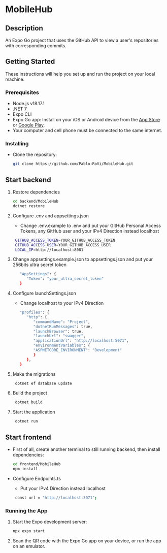 # MobileHub

## Description

An Expo Go project that uses the GitHub API to view a user's repositories with corresponding commits.

## Getting Started

These instructions will help you set up and run the project on your local machine.

### Prerequisites

- Node.js v18.17.1
- .NET 7
- Expo CLI
- Expo Go app: Install on your iOS or Android device from the [App Store](https://apps.apple.com/us/app/expo-go/id982107779) or [Google Play](https://play.google.com/store/apps/details?id=host.exp.exponent).
- Your computer and cell phone must be connected to the same internet.

### Installing

- Clone the repository:
   ```bash
   git clone https://github.com/Pablo-RoVi/MobileHub.git
   ```

## Start backend
1. Restore dependencies
   ```bash
   cd backend/MobileHub
   dotnet restore
   ```

2. Configure .env and appsettings.json
   - Change .env.example to .env and put your GitHub Personal Access Tokens, any GitHub user and your IPv4 Direction instead localhost
   ```bash
    GITHUB_ACCESS_TOKEN=YOUR_GITHUB_ACCESS_TOKEN
    GITHUB_ACCESS_USER=YOUR_GITHUB_ACCESS_USER
    LOCAL_IP=http://localhost:8081
   ```
3. Change appsettings.example.json to appsettings.json and put your 256bits ultra secret token
   ```bash
      "AppSettings": {
         "Token": "your_ultra_secret_token"
      }
   ```

4. Configure launchSettings.json
   - Change localhost to your IPv4 Direction
   ```bash
      "profiles": {
         "http": {
            "commandName": "Project",
            "dotnetRunMessages": true,
            "launchBrowser": true,
            "launchUrl": "swagger",
            "applicationUrl": "http://localhost:5071",
            "environmentVariables": {
            "ASPNETCORE_ENVIRONMENT": "Development"
            }
         },
      }
   ```

5. Make the migrations
   ```bash
    dotnet ef database update
   ```

6. Build the project
   ```bash
    dotnet build
   ```

7. Start the application
   ```bash
    dotnet run
   ```

## Start frontend

- First of all, create another terminal to still running backend, then install dependencies:
   ```bash
   cd frontend/MobileHub
   npm install
   ```

- Configure Endpoints.ts
   - Put your IPv4 Direction instead localhost
   ```bash
    const url = "http://localhost:5071";
   ```

### Running the App

1. Start the Expo development server:
   ```bash
   npx expo start
   ```

2. Scan the QR code with the Expo Go app on your device, or run the app on an emulator.
